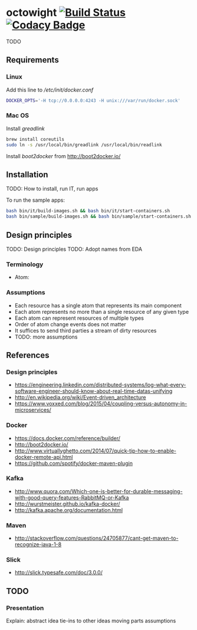 # octowight [![Build Status](https://travis-ci.org/jasperavisser/octowight.svg?branch=master)](https://travis-ci.org/jasperavisser/octowight) [![Codacy Badge](https://www.codacy.com/project/badge/9541b85030e24d1b9b170e19cec3b0d5)](https://www.codacy.com/app/jasper-a-visser/octowight)
TODO

## Requirements

### Linux
Add this line to */etc/init/docker.conf*

```bash
DOCKER_OPTS='-H tcp://0.0.0.0:4243 -H unix:///var/run/docker.sock'
```
### Mac OS
Install *greadlink*

```bash
brew install coreutils
sudo ln -s /usr/local/bin/greadlink /usr/local/bin/readlink
```

Install *boot2docker* from http://boot2docker.io/

## Installation
TODO: How to install, run IT, run apps

To run the sample apps:
```bash
bash bin/it/build-images.sh && bash bin/it/start-containers.sh
bash bin/sample/build-images.sh && bash bin/sample/start-containers.sh
```

## Design principles
TODO: Design principles
TODO: Adopt names from EDA

### Terminology
* Atom: 

### Assumptions
* Each resource has a single atom that represents its main component
* Each atom represents no more than a single resource of any given type
* Each atom can represent resources of multiple types
* Order of atom change events does not matter
* It suffices to send third parties a stream of dirty resources
* TODO: more assumptions

## References

### Design principles
* https://engineering.linkedin.com/distributed-systems/log-what-every-software-engineer-should-know-about-real-time-datas-unifying
* http://en.wikipedia.org/wiki/Event-driven_architecture
* https://www.voxxed.com/blog/2015/04/coupling-versus-autonomy-in-microservices/

### Docker
* https://docs.docker.com/reference/builder/
* http://boot2docker.io/
* http://www.virtuallyghetto.com/2014/07/quick-tip-how-to-enable-docker-remote-api.html
* https://github.com/spotify/docker-maven-plugin

### Kafka
* http://www.quora.com/Which-one-is-better-for-durable-messaging-with-good-query-features-RabbitMQ-or-Kafka
* http://wurstmeister.github.io/kafka-docker/
* http://kafka.apache.org/documentation.html

### Maven
* http://stackoverflow.com/questions/24705877/cant-get-maven-to-recognize-java-1-8

### Slick
* http://slick.typesafe.com/doc/3.0.0/

## TODO

### Presentation
Explain:
	abstract idea
	tie-ins to other ideas
	moving parts
	assumptions
